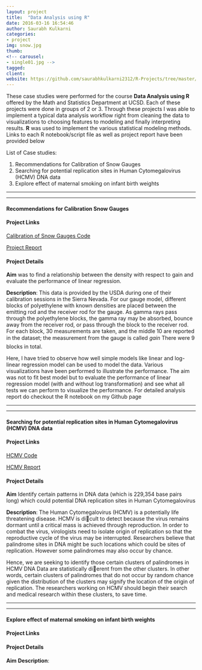 ```yaml
---
layout: project
title:  "Data Analysis using R"
date: 2016-03-16 16:54:46
author: Saurabh Kulkarni
categories:
- project
img: snow.jpg
thumb: 
<!-- carousel: 
- single01.jpg -->
tagged: 
client: 
website: https://github.com/saurabhkulkarni2312/R-Projects/tree/master/Calibrating-Snow-Gauges-Regression
---
```

These case studies were performed for the course **Data Analysis using R** offered by the Math and Statistics Department at UCSD. 
Each of these projects were done in groups of 2 or 3. Through these projects I was able to implement a typical data analysis workflow 
right from cleaning the data to visualizations to choosing features to modeling and finally interpreting results.
**R** was used to implement the various statistical modeling methods. Links to each R notebook/script file as well as project report have been 
provided below

List of Case studies:

1. Recommendations for Calibration of Snow Gauges
2. Searching for potential replication sites in Human Cytomegalovirus (HCMV) DNA data
3. Explore effect of maternal smoking on infant birth weights

---

---

#### Recommendations for Calibration Snow Gauges
#### Project Links
[Calibration of Snow Gauges Code](../assets/writeups/Recommendations-for-calibrating-gauges.html)

[Project Report](../assets/writeups/Snow-Gauge-Report.pdf)

#### Project Details
**Aim** was to find a relationship between the density with respect to gain and evaluate the performance of linear regression.

**Description**: This data is provided by the USDA during one of their calibration sessions in the Sierra Nevada. For our gauge model, different blocks of polyethylene with known densities are placed between the emitting rod and the receiver rod for the gauge. As gamma rays pass through the polyethylene blocks, the gamma ray may be absorbed, bounce away from the receiver rod, or pass through the block to the receiver rod. For each block, 30 measurements are taken, and the middle 10 are reported in the dataset; the measurement from the gauge is called *gain* There were 9 blocks in total.

Here, I have tried to observe how well simple models like linear and log-linear regression model can be used to model the data. Various visualizations have been performed to illustrate the performance.
The aim was not to fit best model but to evaluate the performance of linear regression model (with and without log transformation) and see what all tests we can perform to visualize the performance. For detailed analysis report do checkout the R notebook on my Github page

---

___

#### Searching for potential replication sites in Human Cytomegalovirus (HCMV) DNA data
#### Project Links
[HCMV Code](../assets/writeups/HCMV.html)

[HCMV Report](../assets/writeups/HCMV-Report.pdf)

#### Project Details
**Aim** 
Identify certain patterns in DNA data (which is 229,354 base pairs long) which could potential DNA replication sites in Human Cytomegalovirus

**Description**: 
The Human Cytomegalovirus (HCMV) is a potentially life threatening disease. HCMV is dicult to detect because the virus remains dormant until a critical
mass is achieved through reproduction. In order to combat the virus, virologists need to isolate origin of replication so that the reproductive cycle of the virus may be interrupted. 
Researchers believe that palindrome sites in DNA might be such locations which could be sites of replication. However some palindromes may also occur by chance.

Hence, we are seeking to identify those certain clusters of palindromes in HCMV DNA Data are statistically dierent from the other
clusters. In other words, certain clusters of palindromes that do not occur by random chance given the
distribution of the clusters may signify the location of the origin of replication. The researchers working on HCMV should begin their search and medical research within these clusters, to save time.

---

___

#### Explore effect of maternal smoking on infant birth weights
#### Project Links

#### Project Details
**Aim** 
**Description**: 
